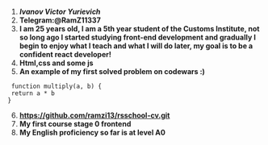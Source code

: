 1. ***Ivanov Victor Yurievich***
2. **Telegram:@RamZ11337**
3. **I am 25 years old, I am a 5th year student of the Customs Institute, not so long ago I started studying front-end development and gradually I begin to enjoy what I teach and what I will do later, my goal is to be a confident react developer!**
4. **Html,css and some js** 
5. **An example of my first solved problem on codewars :)**
 ``` 
  function multiply(a, b) {
  return a * b
} 
```
6. **https://github.com/ramzi13/rsschool-cv.git**
7. **My first course stage 0 frontend**
8. **My English proficiency so far is at level A0**